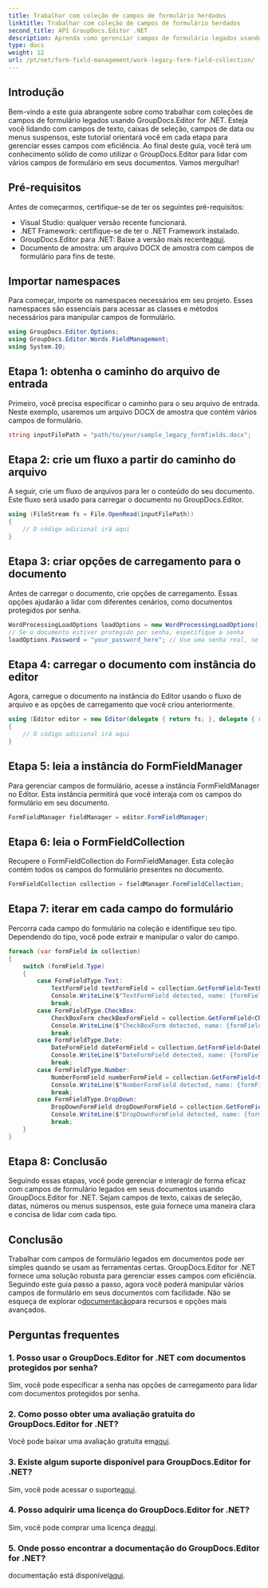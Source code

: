 ```yaml
---
title: Trabalhar com coleção de campos de formulário herdados
linktitle: Trabalhar com coleção de campos de formulário herdados
second_title: API GroupDocs.Editor .NET
description: Aprenda como gerenciar campos de formulário legados usando GroupDocs.Editor for .NET com nosso guia detalhado. Perfeito para lidar com campos de texto, caixas de seleção, datas e muito mais.
type: docs
weight: 12
url: /pt/net/form-field-management/work-legacy-form-field-collection/
---
```

## Introdução
Bem-vindo a este guia abrangente sobre como trabalhar com coleções de campos de formulário legados usando GroupDocs.Editor for .NET. Esteja você lidando com campos de texto, caixas de seleção, campos de data ou menus suspensos, este tutorial orientará você em cada etapa para gerenciar esses campos com eficiência. Ao final deste guia, você terá um conhecimento sólido de como utilizar o GroupDocs.Editor para lidar com vários campos de formulário em seus documentos. Vamos mergulhar!
## Pré-requisitos
Antes de começarmos, certifique-se de ter os seguintes pré-requisitos:
- Visual Studio: qualquer versão recente funcionará.
- .NET Framework: certifique-se de ter o .NET Framework instalado.
-  GroupDocs.Editor para .NET: Baixe a versão mais recente[aqui](https://releases.groupdocs.com/editor/net/).
- Documento de amostra: um arquivo DOCX de amostra com campos de formulário para fins de teste.
## Importar namespaces
Para começar, importe os namespaces necessários em seu projeto. Esses namespaces são essenciais para acessar as classes e métodos necessários para manipular campos de formulário.
```csharp
using GroupDocs.Editor.Options;
using GroupDocs.Editor.Words.FieldManagement;
using System.IO;
```
## Etapa 1: obtenha o caminho do arquivo de entrada
Primeiro, você precisa especificar o caminho para o seu arquivo de entrada. Neste exemplo, usaremos um arquivo DOCX de amostra que contém vários campos de formulário.
```csharp
string inputFilePath = "path/to/your/sample_legacy_formfields.docx";
```
## Etapa 2: crie um fluxo a partir do caminho do arquivo
A seguir, crie um fluxo de arquivos para ler o conteúdo do seu documento. Este fluxo será usado para carregar o documento no GroupDocs.Editor.
```csharp
using (FileStream fs = File.OpenRead(inputFilePath))
{
    // O código adicional irá aqui
}
```
## Etapa 3: criar opções de carregamento para o documento
Antes de carregar o documento, crie opções de carregamento. Essas opções ajudarão a lidar com diferentes cenários, como documentos protegidos por senha.
```csharp
WordProcessingLoadOptions loadOptions = new WordProcessingLoadOptions();
// Se o documento estiver protegido por senha, especifique a senha
loadOptions.Password = "your_password_here"; // Use uma senha real, se necessário
```
## Etapa 4: carregar o documento com instância do editor
Agora, carregue o documento na instância do Editor usando o fluxo de arquivo e as opções de carregamento que você criou anteriormente.
```csharp
using (Editor editor = new Editor(delegate { return fs; }, delegate { return loadOptions; }))
{
    // O código adicional irá aqui
}
```
## Etapa 5: leia a instância do FormFieldManager
Para gerenciar campos de formulário, acesse a instância FormFieldManager no Editor. Esta instância permitirá que você interaja com os campos do formulário em seu documento.
```csharp
FormFieldManager fieldManager = editor.FormFieldManager;
```
## Etapa 6: leia o FormFieldCollection
Recupere o FormFieldCollection do FormFieldManager. Esta coleção contém todos os campos do formulário presentes no documento.
```csharp
FormFieldCollection collection = fieldManager.FormFieldCollection;
```
## Etapa 7: iterar em cada campo do formulário
Percorra cada campo do formulário na coleção e identifique seu tipo. Dependendo do tipo, você pode extrair e manipular o valor do campo.
```csharp
foreach (var formField in collection)
{
    switch (formField.Type)
    {
        case FormFieldType.Text:
            TextFormField textFormField = collection.GetFormField<TextFormField>(formField.Name);
            Console.WriteLine($"TextFormField detected, name: {formField.Name}, value: {textFormField.Value}");
            break;
        case FormFieldType.CheckBox:
            CheckBoxForm checkBoxFormField = collection.GetFormField<CheckBoxForm>(formField.Name);
            Console.WriteLine($"CheckBoxForm detected, name: {formField.Name}, value: {checkBoxFormField.Value}");
            break;
        case FormFieldType.Date:
            DateFormField dateFormField = collection.GetFormField<DateFormField>(formField.Name);
            Console.WriteLine($"DateFormField detected, name: {formField.Name}, value: {dateFormField.Value}");
            break;
        case FormFieldType.Number:
            NumberFormField numberFormField = collection.GetFormField<NumberFormField>(formField.Name);
            Console.WriteLine($"NumberFormField detected, name: {formField.Name}, value: {numberFormField.Value}");
            break;
        case FormFieldType.DropDown:
            DropDownFormField dropDownFormField = collection.GetFormField<DropDownFormField>(formField.Name);
            Console.WriteLine($"DropDownFormField detected, name: {formField.Name}, value selected: {dropDownFormField.Value[dropDownFormField.SelectedIndex]}");
            break;
    }
}
```
## Etapa 8: Conclusão
Seguindo essas etapas, você pode gerenciar e interagir de forma eficaz com campos de formulário legados em seus documentos usando GroupDocs.Editor for .NET. Sejam campos de texto, caixas de seleção, datas, números ou menus suspensos, este guia fornece uma maneira clara e concisa de lidar com cada tipo.
## Conclusão
 Trabalhar com campos de formulário legados em documentos pode ser simples quando se usam as ferramentas certas. GroupDocs.Editor for .NET fornece uma solução robusta para gerenciar esses campos com eficiência. Seguindo este guia passo a passo, agora você poderá manipular vários campos de formulário em seus documentos com facilidade. Não se esqueça de explorar o[documentação](https://reference.groupdocs.com/editor/net/)para recursos e opções mais avançados.
## Perguntas frequentes
### 1. Posso usar o GroupDocs.Editor for .NET com documentos protegidos por senha?
Sim, você pode especificar a senha nas opções de carregamento para lidar com documentos protegidos por senha.
### 2. Como posso obter uma avaliação gratuita do GroupDocs.Editor for .NET?
 Você pode baixar uma avaliação gratuita em[aqui](https://releases.groupdocs.com/).
### 3. Existe algum suporte disponível para GroupDocs.Editor for .NET?
 Sim, você pode acessar o suporte[aqui](https://forum.groupdocs.com/c/editor/20).
### 4. Posso adquirir uma licença do GroupDocs.Editor for .NET?
 Sim, você pode comprar uma licença de[aqui](https://purchase.groupdocs.com/buy).
### 5. Onde posso encontrar a documentação do GroupDocs.Editor for .NET?
 documentação está disponível[aqui](https://reference.groupdocs.com/editor/net/).